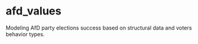 # afd_values
Modeling AfD party elections success based on structural data and voters behavior types.

